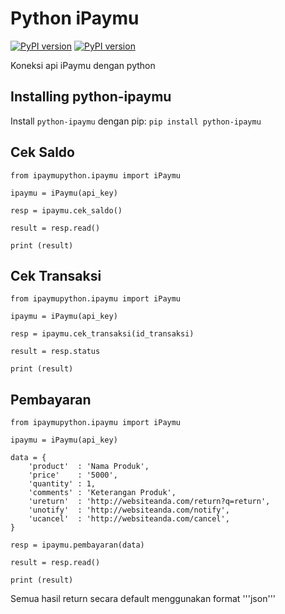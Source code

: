 # Python iPaymu
[![PyPI version](https://img.shields.io/pypi/v/python-ipaymu.svg)](https://pypi.org/project/python-ipaymu/)
[![PyPI version](https://img.shields.io/pypi/dm/python-ipaymu.svg)](https://pypi.org/project/python-ipaymu/)

Koneksi api iPaymu dengan python

Installing python-ipaymu
-------------------------
Install `python-ipaymu` dengan pip: `pip install python-ipaymu`

Cek Saldo
-------------------------
```
from ipaymupython.ipaymu import iPaymu

ipaymu = iPaymu(api_key)

resp = ipaymu.cek_saldo()

result = resp.read()

print (result)
```

Cek Transaksi
-------------------------
```
from ipaymupython.ipaymu import iPaymu

ipaymu = iPaymu(api_key)

resp = ipaymu.cek_transaksi(id_transaksi)

result = resp.status

print (result)
```

Pembayaran
-------------------------

```
from ipaymupython.ipaymu import iPaymu

ipaymu = iPaymu(api_key)

data = { 
    'product'  : 'Nama Produk', 
    'price'    : '5000', 
    'quantity' : 1, 
    'comments' : 'Keterangan Produk', 
    'ureturn'  : 'http://websiteanda.com/return?q=return', 
    'unotify'  : 'http://websiteanda.com/notify', 
    'ucancel'  : 'http://websiteanda.com/cancel', 
}

resp = ipaymu.pembayaran(data)

result = resp.read()

print (result)
```

Semua hasil return secara default menggunakan format '''json'''

